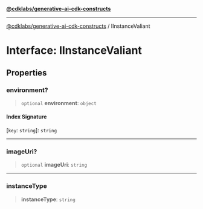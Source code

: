 [**@cdklabs/generative-ai-cdk-constructs**](../README.md)

***

[@cdklabs/generative-ai-cdk-constructs](../README.md) / IInstanceValiant

# Interface: IInstanceValiant

## Properties

### environment?

> `optional` **environment**: `object`

#### Index Signature

\[`key`: `string`\]: `string`

***

### imageUri?

> `optional` **imageUri**: `string`

***

### instanceType

> **instanceType**: `string`
